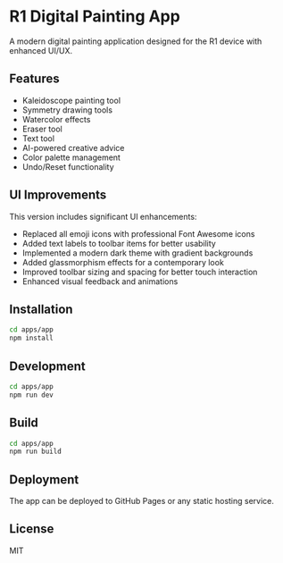 # R1 Digital Painting App

A modern digital painting application designed for the R1 device with enhanced UI/UX.

## Features

- Kaleidoscope painting tool
- Symmetry drawing tools
- Watercolor effects
- Eraser tool
- Text tool
- AI-powered creative advice
- Color palette management
- Undo/Reset functionality

## UI Improvements

This version includes significant UI enhancements:

- Replaced all emoji icons with professional Font Awesome icons
- Added text labels to toolbar items for better usability
- Implemented a modern dark theme with gradient backgrounds
- Added glassmorphism effects for a contemporary look
- Improved toolbar sizing and spacing for better touch interaction
- Enhanced visual feedback and animations

## Installation

```bash
cd apps/app
npm install
```

## Development

```bash
cd apps/app
npm run dev
```

## Build

```bash
cd apps/app
npm run build
```

## Deployment

The app can be deployed to GitHub Pages or any static hosting service.

## License

MIT